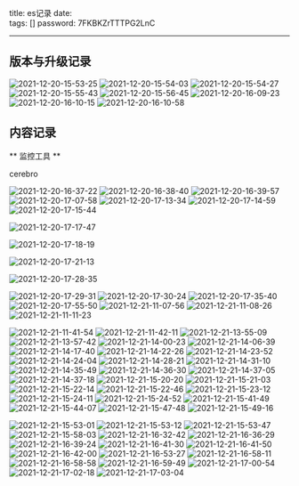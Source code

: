 title:  es记录
date:  
tags: []
password: 7FKBKZrTTTPG2LnC

---
 <!--more-->

 ## 版本与升级记录

 ![2021-12-20-15-53-25](https://img.wqkenqing.ren/2021-12-20-15-53-25.png)
 ![2021-12-20-15-54-03](https://img.wqkenqing.ren/2021-12-20-15-54-03.png)
 ![2021-12-20-15-54-27](https://img.wqkenqing.ren/2021-12-20-15-54-27.png) 
 ![2021-12-20-15-55-43](https://img.wqkenqing.ren/2021-12-20-15-55-43.png)
 ![2021-12-20-15-56-45](https://img.wqkenqing.ren/2021-12-20-15-56-45.png)
 ![2021-12-20-16-09-23](https://img.wqkenqing.ren/2021-12-20-16-09-23.png)
 ![2021-12-20-16-10-15](https://img.wqkenqing.ren/2021-12-20-16-10-15.png)
 ![2021-12-20-16-10-58](https://img.wqkenqing.ren/2021-12-20-16-10-58.png) 

 ## 内容记录
 
 ** 监控工具 ** 

 cerebro

 ![2021-12-20-16-37-22](https://img.wqkenqing.ren/2021-12-20-16-37-22.png)
 ![2021-12-20-16-38-40](https://img.wqkenqing.ren/2021-12-20-16-38-40.png)
 ![2021-12-20-16-39-57](https://img.wqkenqing.ren/2021-12-20-16-39-57.png)
 ![2021-12-20-17-07-58](https://img.wqkenqing.ren/2021-12-20-17-07-58.png)
 ![2021-12-20-17-13-34](https://img.wqkenqing.ren/2021-12-20-17-13-34.png)
 ![2021-12-20-17-14-59](https://img.wqkenqing.ren/2021-12-20-17-14-59.png)
 ![2021-12-20-17-15-44](https://img.wqkenqing.ren/2021-12-20-17-15-44.png)

 ![2021-12-20-17-17-47](https://img.wqkenqing.ren/2021-12-20-17-17-47.png)

 ![2021-12-20-17-18-19](https://img.wqkenqing.ren/2021-12-20-17-18-19.png)

 ![2021-12-20-17-21-13](https://img.wqkenqing.ren/2021-12-20-17-21-13.png) 

 ![2021-12-20-17-28-35](https://img.wqkenqing.ren/2021-12-20-17-28-35.png)

 ![2021-12-20-17-29-31](https://img.wqkenqing.ren/2021-12-20-17-29-31.png)
 ![2021-12-20-17-30-24](https://img.wqkenqing.ren/2021-12-20-17-30-24.png)
 ![2021-12-20-17-35-40](https://img.wqkenqing.ren/2021-12-20-17-35-40.png)
 ![2021-12-20-17-55-50](https://img.wqkenqing.ren/2021-12-20-17-55-50.png)
 ![2021-12-21-11-07-56](https://img.wqkenqing.ren/2021-12-21-11-07-56.png)
 ![2021-12-21-11-08-26](https://img.wqkenqing.ren/2021-12-21-11-08-26.png) 
 ![2021-12-21-11-11-23](https://img.wqkenqing.ren/2021-12-21-11-11-23.png)

 ![2021-12-21-11-41-54](https://img.wqkenqing.ren/2021-12-21-11-41-54.png)
 ![2021-12-21-11-42-11](https://img.wqkenqing.ren/2021-12-21-11-42-11.png)
 ![2021-12-21-13-55-09](https://img.wqkenqing.ren/2021-12-21-13-55-09.png)
 ![2021-12-21-13-57-42](https://img.wqkenqing.ren/2021-12-21-13-57-42.png)
 ![2021-12-21-14-00-23](https://img.wqkenqing.ren/2021-12-21-14-00-23.png)
 ![2021-12-21-14-06-39](https://img.wqkenqing.ren/2021-12-21-14-06-39.png)
 ![2021-12-21-14-17-40](https://img.wqkenqing.ren/2021-12-21-14-17-40.png)
 ![2021-12-21-14-22-26](https://img.wqkenqing.ren/2021-12-21-14-22-26.png)
 ![2021-12-21-14-23-52](https://img.wqkenqing.ren/2021-12-21-14-23-52.png)
 ![2021-12-21-14-24-04](https://img.wqkenqing.ren/2021-12-21-14-24-04.png)
 ![2021-12-21-14-28-21](https://img.wqkenqing.ren/2021-12-21-14-28-21.png)
 ![2021-12-21-14-31-10](https://img.wqkenqing.ren/2021-12-21-14-31-10.png)
 ![2021-12-21-14-35-49](https://img.wqkenqing.ren/2021-12-21-14-35-49.png)
 ![2021-12-21-14-36-30](https://img.wqkenqing.ren/2021-12-21-14-36-30.png)
![2021-12-21-14-37-05](https://img.wqkenqing.ren/2021-12-21-14-37-05.png)
![2021-12-21-14-37-18](https://img.wqkenqing.ren/2021-12-21-14-37-18.png)
![2021-12-21-15-20-20](https://img.wqkenqing.ren/2021-12-21-15-20-20.png)
![2021-12-21-15-21-03](https://img.wqkenqing.ren/2021-12-21-15-21-03.png)
![2021-12-21-15-22-14](https://img.wqkenqing.ren/2021-12-21-15-22-14.png)
![2021-12-21-15-22-46](https://img.wqkenqing.ren/2021-12-21-15-22-46.png)
![2021-12-21-15-23-12](https://img.wqkenqing.ren/2021-12-21-15-23-12.png)
![2021-12-21-15-24-11](https://img.wqkenqing.ren/2021-12-21-15-24-11.png)
![2021-12-21-15-24-52](https://img.wqkenqing.ren/2021-12-21-15-24-52.png)
![2021-12-21-15-41-49](https://img.wqkenqing.ren/2021-12-21-15-41-49.png)
![2021-12-21-15-44-07](https://img.wqkenqing.ren/2021-12-21-15-44-07.png)
![2021-12-21-15-47-48](https://img.wqkenqing.ren/2021-12-21-15-47-48.png)
![2021-12-21-15-49-16](https://img.wqkenqing.ren/2021-12-21-15-49-16.png)

![2021-12-21-15-53-01](https://img.wqkenqing.ren/2021-12-21-15-53-01.png)
![2021-12-21-15-53-12](https://img.wqkenqing.ren/2021-12-21-15-53-12.png)
![2021-12-21-15-53-47](https://img.wqkenqing.ren/2021-12-21-15-53-47.png)
![2021-12-21-15-58-03](https://img.wqkenqing.ren/2021-12-21-15-58-03.png)
![2021-12-21-16-32-42](https://img.wqkenqing.ren/2021-12-21-16-32-42.png)
![2021-12-21-16-36-29](https://img.wqkenqing.ren/2021-12-21-16-36-29.png)
![2021-12-21-16-39-24](https://img.wqkenqing.ren/2021-12-21-16-39-24.png)
![2021-12-21-16-41-30](https://img.wqkenqing.ren/2021-12-21-16-41-30.png)
![2021-12-21-16-41-50](https://img.wqkenqing.ren/2021-12-21-16-41-50.png)![2021-12-21-16-42-00](https://img.wqkenqing.ren/2021-12-21-16-42-00.png)
![2021-12-21-16-53-27](https://img.wqkenqing.ren/2021-12-21-16-53-27.png) 
![2021-12-21-16-58-11](https://img.wqkenqing.ren/2021-12-21-16-58-11.png)
![2021-12-21-16-58-58](https://img.wqkenqing.ren/2021-12-21-16-58-58.png)
![2021-12-21-16-59-49](https://img.wqkenqing.ren/2021-12-21-16-59-49.png)
![2021-12-21-17-00-54](https://img.wqkenqing.ren/2021-12-21-17-00-54.png)
![2021-12-21-17-02-18](https://img.wqkenqing.ren/2021-12-21-17-02-18.png)
![2021-12-21-17-03-04](https://img.wqkenqing.ren/2021-12-21-17-03-04.png)
 
